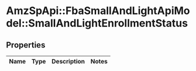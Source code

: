 # AmzSpApi::FbaSmallAndLightApiModel::SmallAndLightEnrollmentStatus

## Properties
Name | Type | Description | Notes
------------ | ------------- | ------------- | -------------

